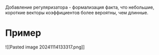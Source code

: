 Добавление регуляризатора - формализация факта, что небольшие, короткие векторы
коэффициентов более вероятны, чем длинные.

# Пример

![[Pasted image 20241114133317.png]]